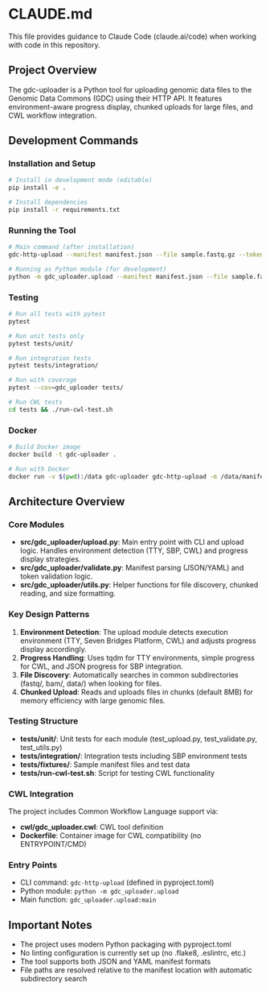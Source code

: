 # CLAUDE.md

This file provides guidance to Claude Code (claude.ai/code) when working with code in this repository.

## Project Overview

The gdc-uploader is a Python tool for uploading genomic data files to the Genomic Data Commons (GDC) using their HTTP API. It features environment-aware progress display, chunked uploads for large files, and CWL workflow integration.

## Development Commands

### Installation and Setup
```bash
# Install in development mode (editable)
pip install -e .

# Install dependencies
pip install -r requirements.txt
```

### Running the Tool
```bash
# Main command (after installation)
gdc-http-upload --manifest manifest.json --file sample.fastq.gz --token token.txt

# Running as Python module (for development)
python -m gdc_uploader.upload --manifest manifest.json --file sample.fastq.gz --token token.txt
```

### Testing
```bash
# Run all tests with pytest
pytest

# Run unit tests only
pytest tests/unit/

# Run integration tests
pytest tests/integration/

# Run with coverage
pytest --cov=gdc_uploader tests/

# Run CWL tests
cd tests && ./run-cwl-test.sh
```

### Docker
```bash
# Build Docker image
docker build -t gdc-uploader .

# Run with Docker
docker run -v $(pwd):/data gdc-uploader gdc-http-upload -m /data/manifest.json -f sample.fastq.gz -t /data/token.txt
```

## Architecture Overview

### Core Modules
- **src/gdc_uploader/upload.py**: Main entry point with CLI and upload logic. Handles environment detection (TTY, SBP, CWL) and progress display strategies.
- **src/gdc_uploader/validate.py**: Manifest parsing (JSON/YAML) and token validation logic.
- **src/gdc_uploader/utils.py**: Helper functions for file discovery, chunked reading, and size formatting.

### Key Design Patterns
1. **Environment Detection**: The upload module detects execution environment (TTY, Seven Bridges Platform, CWL) and adjusts progress display accordingly.
2. **Progress Handling**: Uses tqdm for TTY environments, simple progress for CWL, and JSON progress for SBP integration.
3. **File Discovery**: Automatically searches in common subdirectories (fastq/, bam/, data/) when looking for files.
4. **Chunked Upload**: Reads and uploads files in chunks (default 8MB) for memory efficiency with large genomic files.

### Testing Structure
- **tests/unit/**: Unit tests for each module (test_upload.py, test_validate.py, test_utils.py)
- **tests/integration/**: Integration tests including SBP environment tests
- **tests/fixtures/**: Sample manifest files and test data
- **tests/run-cwl-test.sh**: Script for testing CWL functionality

### CWL Integration
The project includes Common Workflow Language support via:
- **cwl/gdc_uploader.cwl**: CWL tool definition
- **Dockerfile**: Container image for CWL compatibility (no ENTRYPOINT/CMD)

### Entry Points
- CLI command: `gdc-http-upload` (defined in pyproject.toml)
- Python module: `python -m gdc_uploader.upload`
- Main function: `gdc_uploader.upload:main`

## Important Notes
- The project uses modern Python packaging with pyproject.toml
- No linting configuration is currently set up (no .flake8, .eslintrc, etc.)
- The tool supports both JSON and YAML manifest formats
- File paths are resolved relative to the manifest location with automatic subdirectory search